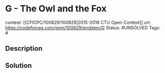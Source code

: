 # G - The Owl and the Fox

contest: [[CFICPC/100829/100829|2015-2016 CTU Open Contest]]
url: https://codeforces.com/gym/100829/problem/G
Status: #UNSOLVED
Tags: #

## Description

## Solution

